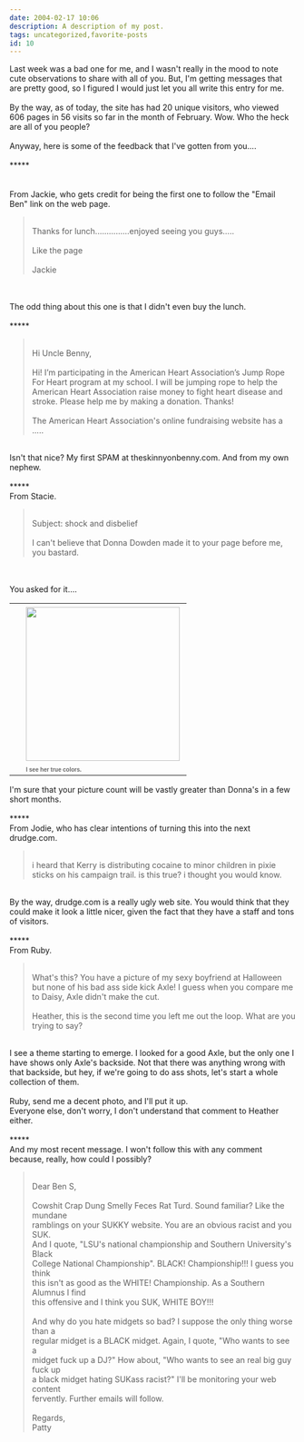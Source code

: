 ```yaml
---
date: 2004-02-17 10:06
description: A description of my post.
tags: uncategorized,favorite-posts
id: 10
---
```

Last week was a bad one for me, and I wasn't really in the mood to note cute observations to share with all of you.  But, I'm getting messages that are pretty good, so I figured I would just let you all write this entry for me.<br />
<br />
By the way, as of today, the site has had 20 unique visitors, who viewed 606 pages in 56 visits so far in the month of February.  Wow.  Who the heck are all of you people?<br />
<br />
Anyway, here is some of the feedback that I've gotten from you....<br />
<br />
*****<br />
<br />
<br />
From Jackie, who gets credit for being the first one to follow the "Email Ben" link on the web page.<br />
<blockquote><br />
Thanks for lunch...............enjoyed seeing you guys.....<br />
 <br />
Like the page<br />
 <br />
Jackie<br />
</blockquote><br />
<br />
The odd thing about this one is that I didn't even buy the lunch.<br />
<br />
*****<br />
<blockquote><br />
Hi Uncle Benny,<br />
<br />
Hi! I’m participating in the American Heart Association’s Jump Rope For Heart program at my school. I will be jumping rope to help the American Heart Association raise money to fight heart disease and stroke. Please help me by making a donation. Thanks!<br />
<br />
The American Heart Association's online fundraising website has a .....<br />
</blockquote><br />
Isn't that nice?  My first SPAM at theskinnyonbenny.com.  And from my own nephew.<br />
<br />
*****<br />
From Stacie.<br />
<blockquote><br />
Subject:  shock and disbelief<br />
<br />
I can't believe that Donna Dowden made it to your page before me, you bastard.<br />
</blockquote><br />
<br />
You asked for it....<br />
<table cellpadding=0 cellspacing=0 border=0 align=right><tr><td width=5 rowspan=2><spacer type=block width=5 height=1></td><td width=275><img src="/img/StacieLauper.jpg" height=271  aborder=0 vspace=4></td></tr><tr><td width=275><font face="verdana, arial, geneva" size=1 color=#666666><b>I see her true colors.</b></font></td></tr></table><br />
<br />
I'm sure that your picture count will be vastly greater than Donna's in a few short months.<br />
<br />
*****<br />
From Jodie, who has clear intentions of turning this into the next drudge.com.<br />
<blockquote><br />
i heard that Kerry is distributing cocaine to minor children in pixie sticks on his campaign trail.  is this true?  i thought you would know.<br />
</blockquote><br />
By the way, drudge.com is a really ugly web site.  You would think that they could make it look a little nicer, given the fact that they have a staff and tons of visitors.<br />
<br />
*****<br />
From Ruby.<br />
<blockquote><br />
What's this? You have a picture of my sexy boyfriend at Halloween but none of his bad ass side kick Axle! I guess when you compare me to Daisy, Axle didn't make the cut.<br />
<br />
Heather, this is the second time you left me out the loop. What are you trying to say?<br />
</blockquote><br />
I see a theme starting to emerge.  I looked for a good Axle, but the only one I have shows only Axle's backside.  Not that there was anything wrong with that backside, but hey, if we're going to do ass shots, let's start a whole collection of them.<br />
<br />
Ruby, send me a decent photo, and I'll put it up.  <br />
Everyone else, don't worry, I don't understand that comment to Heather either.<br />
<br />
*****<br />
And my most recent message.  I won't follow this with any comment because, really, how could I possibly?<br />
<blockquote><br />
Dear Ben S,<br />
<br />
Cowshit Crap Dung Smelly Feces Rat Turd. Sound familiar? Like the mundane<br />
ramblings on your SUKKY website. You are an obvious racist and you SUK.<br />
And I quote, "LSU's national championship and Southern University's Black<br />
College National Championship". BLACK! Championship!!! I guess you think<br />
this isn't as good as the WHITE! Championship. As a Southern Alumnus I find<br />
this offensive and I think you SUK, WHITE BOY!!!<br />
<br />
And why do you hate midgets so bad? I suppose the only thing worse than a<br />
regular midget is a BLACK midget. Again, I quote, "Who wants to see a<br />
midget fuck up a DJ?" How about, "Who wants to see an real big guy fuck up<br />
a black midget hating SUKass racist?" I'll be monitoring your web content<br />
fervently. Further emails will follow.<br />
<br />
Regards,<br />
Patty<br />
</blockquote><br />

